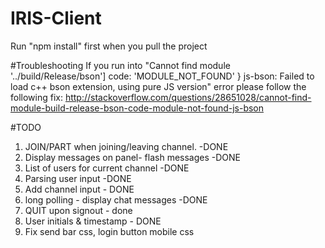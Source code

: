 # IRIS-Client
Run "npm install" first when you pull the project


#Troubleshooting
If you run into "Cannot find module '../build/Release/bson'] code: 'MODULE_NOT_FOUND' } js-bson: Failed to load c++ bson extension, using pure JS version" error please follow the following fix:
http://stackoverflow.com/questions/28651028/cannot-find-module-build-release-bson-code-module-not-found-js-bson

#TODO
1. JOIN/PART when joining/leaving channel. -DONE
2. Display messages on panel- flash messages -DONE		   
3. List of users for current channel -DONE
4. Parsing user input -DONE
5. Add channel input  -  DONE
6. long polling - display chat messages -DONE
7. QUIT upon signout - done
8. User initials & timestamp - DONE
9. Fix send bar css, login button mobile css
